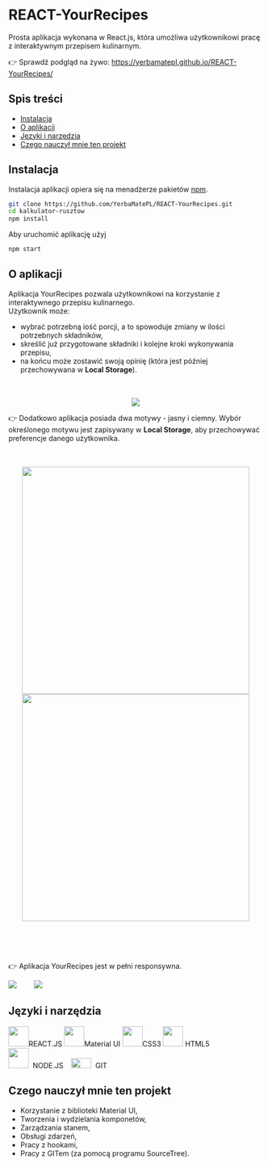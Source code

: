 # REACT-YourRecipes
Prosta aplikacja wykonana w React.js, która umożliwa użytkownikowi pracę z interaktywnym przepisem kulinarnym. 

👉 Sprawdź podgląd na żywo: https://yerbamatepl.github.io/REACT-YourRecipes/

 ## Spis treści
* [Instalacja](#instalacja)
* [O aplikacji](#o-aplikacji)
* [Języki i narzędzia](#języki-i-narzędzia)
* [Czego nauczył mnie ten projekt](#czego-nauczył-mnie-ten-projekt)


## Instalacja 
Instalacja aplikacji opiera się na menadżerze pakietów [npm](https://www.npmjs.com/).
```bash
git clone https://github.com/YerbaMatePL/REACT-YourRecipes.git
cd kalkulator-rusztow
npm install
```
Aby uruchomić aplikację użyj 
```bash
npm start
```


## O aplikacji
Aplikacja YourRecipes pozwala użytkownikowi na korzystanie z interaktywnego przepisu kulinarnego.<br> 
Użytkownik może:
- wybrać potrzebną iość porcji, a to spowoduje zmiany w ilości potrzebnych składników, 
- skreślić już przygotowane składniki i kolejne kroki wykonywania przepisu,
- na końcu może zostawić swoją opinię (która jest później przechowywana w **Local Storage**). <br><br><br>

<p align="center">
<img src="https://user-images.githubusercontent.com/90143181/160804940-ba770145-78e1-41cd-820d-a1859c7b249b.png"></p>

👉 Dodatkowo aplikacja posiada dwa motywy - jasny i ciemny. Wybór określonego motywu jest zapisywany w **Local Storage**, aby przechowywać preferencje danego użytkownika.
<br><br><br>
<p align="center" float="left">
<img src="https://user-images.githubusercontent.com/90143181/160812781-f551ab70-a3b2-4a2c-981a-1091589cd177.png" width="450px">
<img src="https://user-images.githubusercontent.com/90143181/160812795-5413f630-1054-47c3-8701-24c9275dd01b.png" width="450px"></p>
<br><br><br>

👉 Aplikacja YourRecipes jest w pełni responsywna.
<br>

<p float="left">
  <img src="https://user-images.githubusercontent.com/90143181/160807418-0d62df86-5862-4d51-af13-02e59159680c.png" />
  &nbsp;&nbsp;&nbsp;&nbsp;&nbsp;&nbsp;&nbsp;
  <img src="https://user-images.githubusercontent.com/90143181/160807447-d4082d58-80a5-4dd3-99e4-97f97406c099.png" /> 

</p>



## Języki i narzędzia
<p float="left">
<img src="https://user-images.githubusercontent.com/90143181/155710762-98754e3e-27fa-42fc-b1d2-b4976022ff8f.png" width="40" height="40">REACT.JS&nbsp<img src="https://user-images.githubusercontent.com/90143181/160811257-cb8189c3-642b-4e5c-a59f-be2730523caf.png" width="40" height="40">Material UI
<img src="https://user-images.githubusercontent.com/90143181/155710948-14bf50e8-30b5-47f3-8151-9fc80556c0ed.png" width="40" height="40">CSS3&nbsp<img src="https://user-images.githubusercontent.com/90143181/155709360-40a94a88-a7ea-4d82-ba0c-f51aec3b3ff4.png" width="40" height="40"> HTML5<br><img src="https://user-images.githubusercontent.com/90143181/155711643-97bc4f8c-0460-4dd7-b4da-8cd79a08a2e3.png" width="40" height="40">&nbsp&nbspNODE.JS&nbsp&nbsp&nbsp&nbsp<img src="https://user-images.githubusercontent.com/90143181/155712064-fd173cb7-8581-4e16-bf99-194e4ac2be55.png" width="40" height="20">&nbsp&nbspGIT</p>

## Czego nauczył mnie ten projekt

- Korzystanie z biblioteki Material UI,
- Tworzenia i wydzielania komponetów,
- Zarządzania stanem,
- Obsługi zdarzeń,
- Pracy z hookami,
- Pracy z GITem (za pomocą programu SourceTree).










